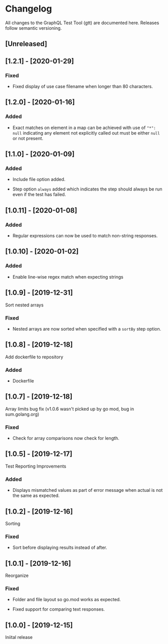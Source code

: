 # Changelog

All changes to the GraphQL Test Tool (gtt) are documented here. Releases follow semantic versioning.

## [Unreleased]

## [1.2.1] - [2020-01-29]

### Fixed

- Fixed display of use case filename when longer than 80 characters.

## [1.2.0] - [2020-01-16]

### Added

- Exact matches on element in a map can be achieved with use of `"*": null` indicating
  any element not explicitly called out must be either `null` or not present.

## [1.1.0] - [2020-01-09]

### Added

- Include file option added.

- Step option `always` added which indicates the step should always be run even if the test has failed.

## [1.0.11] - [2020-01-08]

### Added

- Regular expressions can now be used to match non-string responses.

## [1.0.10] - [2020-01-02]

### Added

- Enable line-wise regex match when expecting strings

## [1.0.9] - [2019-12-31]

Sort nested arrays

### Fixed

- Nested arrays are now sorted when specified with a `sortBy` step option.

## [1.0.8] - [2019-12-18]

Add dockerfile to repository

### Added
- Dockerfile

## [1.0.7] - [2019-12-18]

Array limits bug fix (v1.0.6 wasn't picked up by go mod, bug in sum.golang.org)

### Fixed

- Check for array comparisons now check for length.

## [1.0.5] - [2019-12-17]

Test Reporting Improvements

### Added

- Displays mismatched values as part of error message when actual is not the same as expected.

## [1.0.2] - [2019-12-16]

Sorting

### Fixed

- Sort before displaying results instead of after.

## [1.0.1] - [2019-12-16]

Reorganize

### Fixed

- Folder and file layout so go.mod works as expected.

- Fixed support for comparing text responses.

## [1.0.0] - [2019-12-15]

Iniital release
